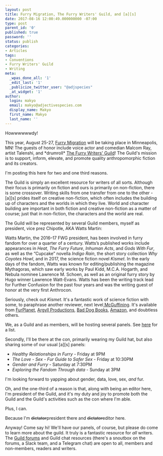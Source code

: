 ```yaml
---
layout: post
title: Furry Migration, The Furry Writers' Guild, and [a][s]
date: 2017-08-16 12:00:49.000000000 -07:00
type: post
parent_id: '0'
published: true
password: ''
status: publish
categories:
- Articles
tags:
- Conventions
- Furry Writers' Guild
- Writing
meta:
  _wpas_done_all: '1'
  _edit_last: '1'
  _publicize_twitter_user: "@adjspecies"
  _at_widget: '1'
author:
  login: makyo
  email: makyo@adjectivespecies.com
  display_name: Makyo
  first_name: Makyo
  last_name: ''
---
```

<p>Howwwwwwdy!</p>
<p>This year, August 25-27, <a href="http://furrymigration.org">Furry Migration</a> will be taking place in Minneapolis, MN! The guests of honor include voice actor and comedian Malcom Ray, artist Talenshi, and *drumroll* <a href="https://furrywritersguild.com">The Furry Writers' Guild</a>! The Guild's mission is to support, inform, elevate, and promote quality anthropomorphic fiction and its creators.</p>
<p>I'm posting this here for two and one third reasons.</p>
<!--more-->
<p>The Guild is simply an excellent resource for writers of all sorts. Although their focus is primarily on fiction and ours is primarily on non-fiction, there is some crossover. Writing skills from one transfer from one to the other - [a][s] prides itself on creative non-fiction, which often includes the building up of characters and the worlds in which they live. World and character building are important in both fiction and creative non-fiction as a matter of course; just that in non-fiction, the characters and the world are real.</p>
<p>The Guild will be represented by several Guild members, myself as president, vice prez Chipotle, AKA Watts Martin:</p>
<p>Watts Martin, the 2016–17 FWG president, has been involved in furry fandom for over a quarter of a century. Watts’s published works include appearances in <em>Heat</em>, <em>The Furry Future</em>, <em>Inhuman Acts</em>, and <em>Gods With Fur</em>, as well as the “Cupcake” novella <em>Indigo Rain</em>, the short story collection <em>Why Coyotes Howl</em>, and in 2017, the science fiction novel <em>Kismet</em>. In the early days of the fandom, Watts was known for editing/publishing the magazine Mythagoras, which saw early works by Paul Kidd, M.C.A. Hogarth, and Nebula nominee Lawrence M. Schoen, as well as an original furry story by Hugo winner Lawrence Watt-Evans. Watts has been the writing track lead for Further Confusion for the past four years and was the writing guest of honor at the very first Anthrocon.</p>
<p>Seriously, check out <em>Kismet</em>. It's a fantastic work of science fiction with some, to paraphrase another reviewer, next level<a href="https://www.youtube.com/watch?v=LkyUxfSOKbI"> McGuffining</a>. It's available from <a href="https://furplanet.com/shop/item.aspx?itemid=892">FurPlanet</a>, <a href="https://argyllproductions.com/product/kismet/">Argyll Productions</a>, <a href="https://baddogbooks.com/product/kismet/">Bad Dog Books</a>, <a href="https://www.amazon.com/Kismet-Watts-Martin-ebook/dp/B01MY02OXB/ref=sr_1_5?ie=UTF8&amp;qid=1502216859&amp;sr=8-5&amp;keywords=kismet">Amazon</a>, and doubtless others.</p>
<p>We, as a Guild and as members, will be hosting several panels. See <a href="http://www.anthroaquatic.com/forum/index.php?topic=1395.15">here</a> for a list.</p>
<p>Secondly, I'll be there at the con, primarily wearing my Guild hat, but also sharing some of our usual [a][s] panels:</p>
<ul>
<li><em>Healthy Relationships in Furry</em> - Friday at 9PM</li>
<li><em>The Love - Sex - Fur Guide to Safer Sex</em> - Friday at 10:30PM</li>
<li><em>Gender and Furry</em> - Saturday at 7:30PM</li>
<li><em>Exploring the Fandom Through data</em> - Sunday at 3PM</li>
</ul>
<p>I'm looking forward to yapping about gender, data, love, sex, <em>and</em> fur.</p>
<p>Oh, and the one-third of a reason is that, along with being an editor here, I'm president of the Guild, and it's my duty and joy to promote both the Guild and the Guild's activities such as the con where I'm able.</p>
<p>Plus, I can.</p>
<p>Because I'm <del>dictator</del>president there and <del>dictator</del>editor here.</p>
<p>Anyway! Come say hi! We'll have our panels, of course, but please do come to learn more about the guild. It truly is a fantastic resource for <em>all</em> writers. The <a href="http://www.anthroaquatic.com/forum/index.php">Guild forums</a> and Guild chat resources (there's a snoutbox on the forums, a Slack team, and a Telegram chat) are open to all, members and non-members, readers and writers.</p>



